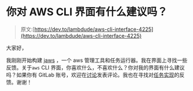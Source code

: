 # 你对 AWS CLI 界面有什么建议吗？

> 原文:[https://dev.to/lambdude/aws-cli-interface-4225](https://dev.to/lambdude/aws-cli-interface-4225)

大家好，

我刚刚开始构建 [jaws](https://gitlab.com/tacoda/jaws) ，一个 aws 管理工具和任务运行器。我在界面上寻找一些反馈。关于`aws` CLI 界面，你喜欢什么，不喜欢什么？你对我的界面有什么建议吗？如果你有 GitLab 账号，欢迎在[讨论](https://gitlab.com/tacoda/jaws/issues/4)发表评论。我也在寻找对[任务实现](https://gitlab.com/tacoda/jaws/issues/3)的反馈。谢谢！